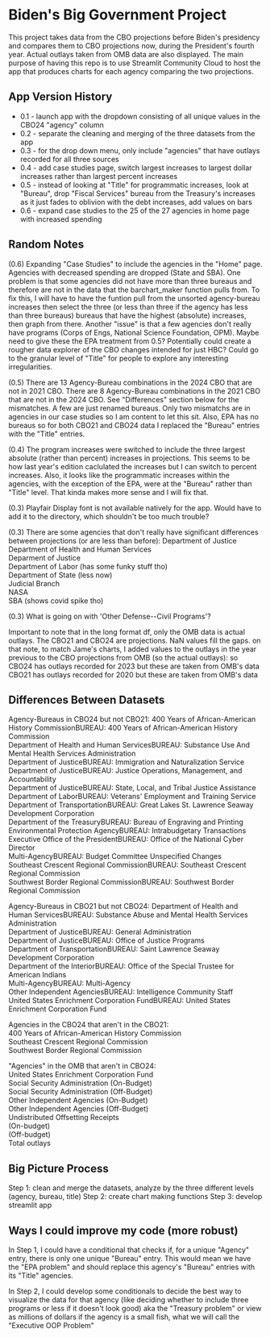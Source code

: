 # Biden's Big Government Project
This project takes data from the CBO projections before Biden's presidency and compares them to CBO projections now, during the President's fourth year. Actual 
outlays taken from OMB data are also displayed. 
The main purpose of having this repo is to use Streamlit Community Cloud to host the app that produces charts for each agency comparing the two projections.

## App Version History
- 0.1 - launch app with the dropdown consisting of all unique values in the CBO24 "agency" column
- 0.2 - separate the cleaning and merging of the three datasets from the app
- 0.3 - for the drop down menu, only include "agencies" that have outlays recorded for all three sources
- 0.4 - add case studies page, switch largest increases to largest dollar increases rather than largest percent increases 
- 0.5 - instead of looking at "Title" for programmatic increases, look at "Bureau", drop "Fiscal Services" bureau from the Treasury's increases as it just fades to oblivion with the debt increases, add values on bars 
- 0.6 - expand case studies to the 25 of the 27 agencies in home page with increased spending

## Random Notes
(0.6) Expanding "Case Studies" to include the agencies in the "Home" page. Agencies with decreased spending are dropped (State and SBA). One problem is that some agencies did not have more than three bureaus and therefore are not in the data that the barchart_maker function pulls from. To fix this, I will have to have the funtion pull from the unsorted agency-bureau increases then select the three (or less than three if the agency has less than three bureaus) bureaus that have the highest (absolute) increases, then graph from there. Another "issue" is that a few agencies don't really have programs (Corps of Engs, National Science Foundation, OPM). Maybe need to give these the EPA treatment from 0.5? Potentially could create a rougher data explorer of the CBO changes intended for just HBC? Could go to the granular level of "Title" for people to explore any interesting irregularities. 

(0.5) There are 13 Agency-Bureau combinations in the 2024 CBO that are not in 2021 CBO. There are 8 Agency-Bureau combinations in the 2021 CBO that are not in the 2024 CBO. See "Differences" section below for the mismatches. A few are just renamed bureaus. Only two mismatchs are in agencies in our case studies so I am content to let this sit. Also, EPA has no bureaus so for both CBO21 and CBO24 data I replaced the "Bureau" entries with the "Title" entries. 

(0.4) The program increases were switched to include the three largest absolute (rather than percent) increases in projections. This seems to be how last year's edition caclulated the increases but I can switch to percent increases. Also, it looks like the programmatic increases within the agencies, with the exception of the EPA, were at the "Bureau" rather than "Title" level. That kinda makes more sense and I will fix that. 

(0.3) Playfair Display font is not available natively for the app. Would have to add it to the directory, which shouldn't be too much trouble?

(0.3) There are some agencies that don't really have significant differences between projections (or are less than before):
Department of Justice  
Department of Health and Human Services  
Deparment of Justice  
Department of Labor (has some funky stuff tho)  
Department of State (less now)  
Judicial Branch  
NASA  
SBA (shows covid spike tho)  
    
(0.3) What is going on with 'Other Defense--Civil Programs'?

Important to note that in the long format df, only the OMB data is actual outlays. The CBO21 and CBO24 are projections. NaN values fill the gaps. 
on that note, to match Jame's charts, I added values to the outlays in the year previous to the CBO projections from OMB (so the actual outlays):
so CBO24 has outlays recorded for 2023 but these are taken from OMB's data
CBO21 has outlays recorded for 2020 but these are taken from OMB's data

## Differences Between Datasets
Agency-Bureaus in CBO24 but not CBO21:
400 Years of African-American History CommissionBUREAU: 400 Years of African-American History Commission  
Department of Health and Human ServicesBUREAU: Substance Use And Mental Health Services Administration  
Department of JusticeBUREAU: Immigration and Naturalization Service  
Department of JusticeBUREAU: Justice Operations, Management, and Accountability  
Department of JusticeBUREAU: State, Local, and Tribal Justice Assistance  
Department of LaborBUREAU: Veterans' Employment and Training Service  
Department of TransportationBUREAU: Great Lakes St. Lawrence Seaway Development Corporation  
Department of the TreasuryBUREAU: Bureau of Engraving and Printing  
Environmental Protection AgencyBUREAU: Intrabudgetary Transactions
Executive Office of the PresidentBUREAU: Office of the National Cyber Director  
Multi-AgencyBUREAU: Budget Committee Unspecified Changes  
Southeast Crescent Regional CommissionBUREAU: Southeast Crescent Regional Commission  
Southwest Border Regional CommissionBUREAU: Southwest Border Regional Commission  

Agency-Bureaus in CBO21 but not CBO24:
Department of Health and Human ServicesBUREAU: Substance Abuse and Mental Health Services Administration  
Department of JusticeBUREAU: General Administration  
Department of JusticeBUREAU: Office of Justice Programs  
Department of TransportationBUREAU: Saint Lawrence Seaway Development Corporation  
Department of the InteriorBUREAU: Office of the Special Trustee for American Indians  
Multi-AgencyBUREAU: Multi-Agency  
Other Independent AgenciesBUREAU: Intelligence Community Staff  
United States Enrichment Corporation FundBUREAU: United States Enrichment Corporation Fund  

Agencies in the CBO24 that aren't in the CBO21:  
400 Years of African-American History Commission   
Southeast Crescent Regional Commission   
Southwest Border Regional Commission

"Agencies" in the OMB that aren't in CBO24:  
United States Enrichment Corporation Fund  
Social Security Administration (On-Budget)  
Social Security Administration (Off-Budget)  
Other Independent Agencies (On-Budget)  
Other Independent Agencies (Off-Budget)  
Undistributed Offsetting Receipts  
(On-budget)  
(Off-budget)  
Total outlays  

## Big Picture Process
Step 1: clean and merge the datasets, analyze by the three different levels (agency, bureau, title)
Step 2: create chart making functions
Step 3: develop streamlit app

## Ways I could improve my code (more robust)
In Step 1, I could have a conditional that checks if, for a unique "Agency" entry, there is only one unique "Bureau" entry. This would mean we have the "EPA problem" and should replace this agency's "Bureau" entries with its "Title" agencies.

In Step 2, I could develop some conditionals to decide the best way to visualize the data for that agency (like deciding whether to include three programs or less if it doesn't look good) aka the "Treasury problem" or view as millions of dollars if the agency is a small fish, what we will call the "Executive OOP Problem"
